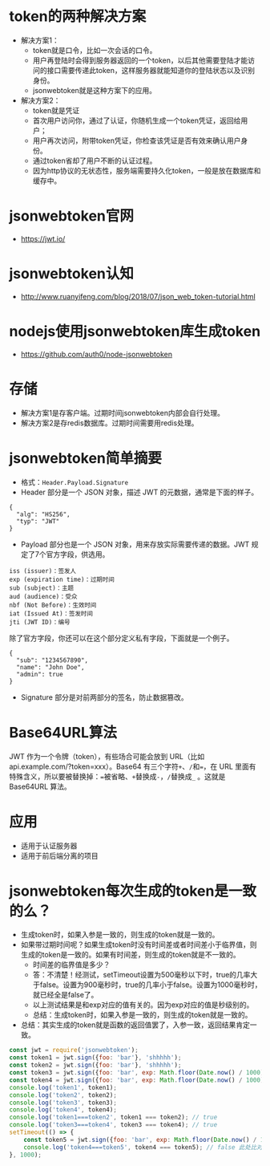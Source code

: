 # token的两种解决方案
* 解决方案1：
    - token就是口令，比如一次会话的口令。
    - 用户再登陆时会得到服务器返回的一个token，以后其他需要登陆才能访问的接口需要传递此token，这样服务器就能知道你的登陆状态以及识别身份。
    - jsonwebtoken就是这种方案下的应用。
* 解决方案2：
    - token就是凭证
    - 首次用户访问你，通过了认证，你随机生成一个token凭证，返回给用户；
    - 用户再次访问，附带token凭证，你检查该凭证是否有效来确认用户身份。
    - 通过token省却了用户不断的认证过程。
    - 因为http协议的无状态性，服务端需要持久化token，一般是放在数据库和缓存中。

# jsonwebtoken官网
* https://jwt.io/

# jsonwebtoken认知
* http://www.ruanyifeng.com/blog/2018/07/json_web_token-tutorial.html

# nodejs使用jsonwebtoken库生成token
* https://github.com/auth0/node-jsonwebtoken

# 存储
* 解决方案1是存客户端。过期时间jsonwebtoken内部会自行处理。
* 解决方案2是存redis数据库。过期时间需要用redis处理。

# jsonwebtoken简单摘要
* 格式：```Header.Payload.Signature```
* Header 部分是一个 JSON 对象，描述 JWT 的元数据，通常是下面的样子。
```
{
  "alg": "HS256",
  "typ": "JWT"
}
```
* Payload 部分也是一个 JSON 对象，用来存放实际需要传递的数据。JWT 规定了7个官方字段，供选用。
```
iss (issuer)：签发人
exp (expiration time)：过期时间
sub (subject)：主题
aud (audience)：受众
nbf (Not Before)：生效时间
iat (Issued At)：签发时间
jti (JWT ID)：编号
```
除了官方字段，你还可以在这个部分定义私有字段，下面就是一个例子。
```
{
  "sub": "1234567890",
  "name": "John Doe",
  "admin": true
}
```
* Signature 部分是对前两部分的签名，防止数据篡改。

# Base64URL算法
JWT 作为一个令牌（token），有些场合可能会放到 URL（比如 api.example.com/?token=xxx）。Base64 有三个字符```+```、```/```和```=```，在 URL 里面有特殊含义，所以要被替换掉：```=```被省略、```+```替换成```-```，```/```替换成```_``` 。这就是 Base64URL 算法。

# 应用
* 适用于认证服务器
* 适用于前后端分离的项目

# jsonwebtoken每次生成的token是一致的么？
* 生成token时，如果入参是一致的，则生成的token就是一致的。
* 如果带过期时间呢？如果生成token时没有时间差或者时间差小于临界值，则生成的token是一致的。如果有时间差，则生成的token就是不一致的。
    - 时间差的临界值是多少？
    - 答：不清楚！经测试，setTimeout设置为500毫秒以下时，true的几率大于false。设置为900毫秒时，true的几率小于false。设置为1000毫秒时，就已经全是false了。
    - 以上测试结果是和exp对应的值有关的。因为exp对应的值是秒级别的。
    - 总结：生成token时，如果入参是一致的，则生成的token就是一致的。
* 总结：其实生成的token就是函数的返回值罢了，入参一致，返回结果肯定一致。
```javascript
const jwt = require('jsonwebtoken');
const token1 = jwt.sign({foo: 'bar'}, 'shhhhh');
const token2 = jwt.sign({foo: 'bar'}, 'shhhhh');
const token3 = jwt.sign({foo: 'bar', exp: Math.floor(Date.now() / 1000) + (60 * 60)}, 'shhhhh');
const token4 = jwt.sign({foo: 'bar', exp: Math.floor(Date.now() / 1000) + (60 * 60)}, 'shhhhh');
console.log('token1', token1);
console.log('token2', token2);
console.log('token3', token3);
console.log('token4', token4);
console.log('token1===token2', token1 === token2); // true
console.log('token3===token4', token3 === token4); // true
setTimeout(() => {
    const token5 = jwt.sign({foo: 'bar', exp: Math.floor(Date.now() / 1000) + (60 * 60)}, 'shhhhh');
    console.log('token4===token5', token4 === token5); // false 此处比对结果和setTimeout设置的时间有关，具体测试，请看上述言论。
}, 1000);
```
